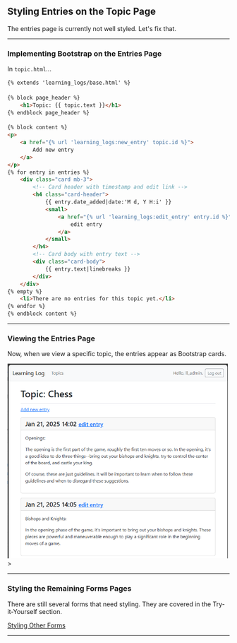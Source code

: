 ## Styling Entries on the Topic Page

The entries page is currently not well styled. Let's fix that.

---

### Implementing Bootstrap on the Entries Page

In `topic.html`...

```html
{% extends 'learning_logs/base.html' %}

{% block page_header %}
    <h1>Topic: {{ topic.text }}</h1>
{% endblock page_header %}

{% block content %}
<p>
    <a href="{% url 'learning_logs:new_entry' topic.id %}">
        Add new entry
    </a>
</p>
{% for entry in entries %}
    <div class="card mb-3">
        <!-- Card header with timestamp and edit link -->
        <h4 class="card-header">
            {{ entry.date_added|date:'M d, Y H:i' }}
            <small>
                <a href="{% url 'learning_logs:edit_entry' entry.id %}">
                    edit entry
                </a>
            </small>
        </h4>
        <!-- Card body with entry text -->
        <div class="card-body">
            {{ entry.text|linebreaks }}
        </div>
    </div>
{% empty %}
    <li>There are no entries for this topic yet.</li>
{% endfor %}
{% endblock content %}
```

---

### Viewing the Entries Page

Now, when we view a specific topic, the entries appear as Bootstrap cards.

<img src="../../images/entries_style.png" alt="Entries page with Bootstrap cards" style="width:500px;">>

---

### Styling the Remaining Forms Pages

There are still several forms that need styling. They are covered in the 
Try-it-Yourself section.

[Styling Other Forms](../Try%20it%20Yourself/01_other_forms.md)

---
